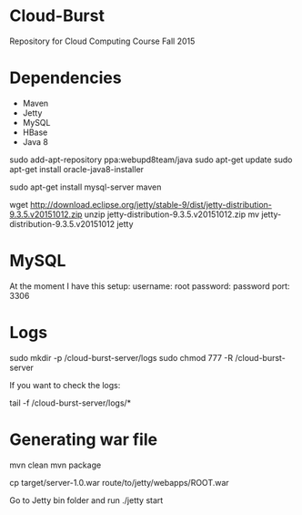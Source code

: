 # Cloud-Burst
Repository for Cloud Computing Course Fall 2015

# Dependencies

* Maven
* Jetty
* MySQL
* HBase
* Java 8

sudo add-apt-repository ppa:webupd8team/java
sudo apt-get update
sudo apt-get install oracle-java8-installer

sudo apt-get install mysql-server maven

wget http://download.eclipse.org/jetty/stable-9/dist/jetty-distribution-9.3.5.v20151012.zip
unzip jetty-distribution-9.3.5.v20151012.zip
mv jetty-distribution-9.3.5.v20151012 jetty

# MySQL

At the moment I have this setup:
username: root
password: password
port: 3306

# Logs

sudo mkdir -p /cloud-burst-server/logs
sudo chmod 777 -R /cloud-burst-server

If you want to check the logs:

tail -f /cloud-burst-server/logs/\*

# Generating war file

mvn clean
mvn package 

cp target/server-1.0.war route/to/jetty/webapps/ROOT.war

Go to Jetty bin folder and run
./jetty start
